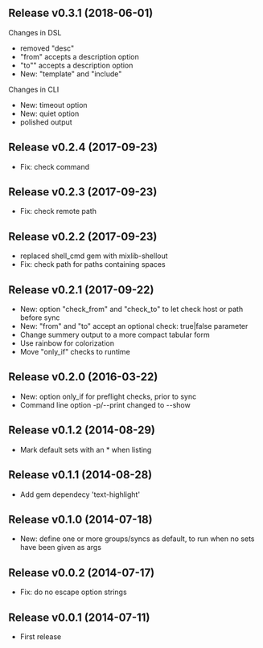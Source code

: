 ## Release v0.3.1 (2018-06-01)
Changes in DSL
* removed "desc"
* "from" accepts a description option
* "to"" accepts a description option
* New: "template" and "include"

Changes in CLI
* New: timeout option
* New: quiet option
* polished output

## Release v0.2.4 (2017-09-23)
* Fix: check command

## Release v0.2.3 (2017-09-23)
* Fix: check remote path

## Release v0.2.2 (2017-09-23)
* replaced shell_cmd gem with mixlib-shellout
* Fix: check path for paths containing spaces

## Release v0.2.1 (2017-09-22)
* New: option "check_from" and "check_to" to let check host or path before sync
* New: "from" and "to" accept an optional check: true|false parameter
* Change summery output to a more compact tabular form
* Use rainbow for colorization
* Move "only_if" checks to runtime

## Release v0.2.0 (2016-03-22)
* New: option only_if for preflight checks, prior to sync
* Command line option -p/--print changed to --show

## Release v0.1.2 (2014-08-29)
* Mark default sets with an * when listing

## Release v0.1.1 (2014-08-28)
* Add gem dependecy 'text-highlight'

## Release v0.1.0 (2014-07-18)
* New: define one or more groups/syncs as default, to run when no sets have been given as args

## Release v0.0.2 (2014-07-17)
* Fix: do no escape option strings

## Release v0.0.1 (2014-07-11)
* First release